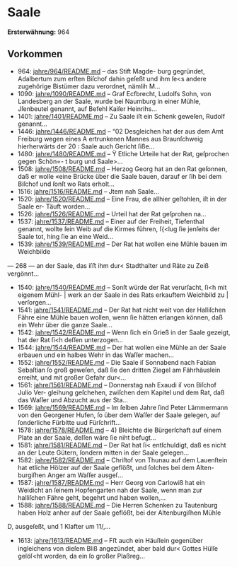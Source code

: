 # Saale

**Ersterwähnung:** 964

## Vorkommen
- 964: [jahre/964/README.md](../jahre/964/README.md) – das Stift Magde-
burg gegründet, Adalbertum zum erſten Biſchof dahin
geſeßt und ihm ſe<s andere zugehörige Bistümer dazu
verordnet, nämlih M...
- 1090: [jahre/1090/README.md](../jahre/1090/README.md) – Graf Ecfbrecht, Ludolfs Sohn, von Landesberg an der
Saale, wurde bei Naumburg in einer Mühle, Jſenbeutel
genannt, auf Befehl Kaiſer Heinrihs...
- 1401: [jahre/1401/README.md](../jahre/1401/README.md) – Zu Saale iſt ein Schenk geweſen, Rudolf genannt...
- 1446: [jahre/1446/README.md](../jahre/1446/README.md) – “02 Desgleichen hat der aus dem Amt Freiburg wegen eines
A ertrunkenen Mannes aus Braunſchweig hierherwärts der
20 : Saale auch Gericht ſiße...
- 1480: [jahre/1480/README.md](../jahre/1480/README.md) – Ÿ Etliche Urteile hat der Rat, geſprochen gegen Schön=-
t burg und Saale>...
- 1508: [jahre/1508/README.md](../jahre/1508/README.md) – Herzog Georg hat an den Rat geſonnen, daß er wolle
«eine Brücke über die Saale bauen, darauf er ſih bei dem
Biſchof und ſonſt wo Rats erholt...
- 1516: [jahre/1516/README.md](../jahre/1516/README.md) – Jtem nah Saale...
- 1520: [jahre/1520/README.md](../jahre/1520/README.md) – Eine Frau, die allhier geſtohlen, iſt in der Saale er-
Täuft worden...
- 1526: [jahre/1526/README.md](../jahre/1526/README.md) – Urteil hat der Rat geſprohen na<h Saale>...
- 1537: [jahre/1537/README.md](../jahre/1537/README.md) – Einer auf der Freiheit, Tiefenthal genannt, wollte
ſein Weib auf die Kirmes führen, ſ{<lug ſie jenſeits der
Saale tot, hing ſie an eine Weid...
- 1539: [jahre/1539/README.md](../jahre/1539/README.md) – Der Rat hat wollen eine Mühle bauen im Weichbilde


— 268 —
an der Saale, das iſﬅ ihm dur< Stadthalter und Räte
zu Zeiß vergönnt...
- 1540: [jahre/1540/README.md](../jahre/1540/README.md) – Sonſt würde der Rat verurſacht, ſi<h mit eigenem Mühl- |
werk an der Saale in des Rats erkauftem Weichbild zu |
verſorgen...
- 1541: [jahre/1541/README.md](../jahre/1541/README.md) – Der Rat hat nicht weit von der Halliſchen Fähre eine
Mühle bauen wollen, wenn ſie hätten erlangen können,
daß ein Wehr über die ganze Saale...
- 1542: [jahre/1542/README.md](../jahre/1542/README.md) – Wenn ſich ein Grieß in der Saale gezeigt, hat der
Rat ſi<h deſſen unterzogen...
- 1544: [jahre/1544/README.md](../jahre/1544/README.md) – Der hat
wollen eine Mühle an der Saale erbauen und ein halbes
Wehr in das Waſſer machen...
- 1552: [jahre/1552/README.md](../jahre/1552/README.md) – Die Saale iſ Sonnabend nach Fabian Sebaſtian ſo
groß geweſen, daß ſie den dritten Ziegel am Fährhäuslein
erreiht, und mit großer Gefahr dur<...
- 1561: [jahre/1561/README.md](../jahre/1561/README.md) – Donnerstag nah Exaudi iſ von Biſchof Julio Ver-
gleihung geſchehen, zwiſchen dem Kapitel und dem Rat,
daß das Waſſer und Abzucht aus der Sta...
- 1569: [jahre/1569/README.md](../jahre/1569/README.md) – Im ſelben Jahre ſind Peter Lämmermann von den
Georgener Hufen, ſo über dem Waſſer der Saale gelegen,
auf ſonderliche Fürbitte uud Fürſchrift...
- 1578: [jahre/1578/README.md](../jahre/1578/README.md) – 4) Bleichte die Bürgerſchaft auf einem Plate an der
Saale, deſſen wäre ſie niht befugt...
- 1581: [jahre/1581/README.md](../jahre/1581/README.md) – Der Rat hat ſi< entſchuldigt, daß es nicht an der
Leute Gütern, ſondern mitten in der Saale gelegen...
- 1582: [jahre/1582/README.md](../jahre/1582/README.md) – Chriſtof von Thunau auf dem Lauenſtein hat etliche
Hölzer auf der Saale geflößt, und ſolches bei dem Alten-
burgiſhen Anger am Waſſer ausgeſ...
- 1587: [jahre/1587/README.md](../jahre/1587/README.md) – Herr Georg von Carlowiß hat ein Weidicht an ſeinem
Hopfengarten nah der Saale, wenn man zur halliſchen
Fähre geht, begehrt und haben wollen,...
- 1588: [jahre/1588/README.md](../jahre/1588/README.md) – Die Herren Schenken zu Tautenburg haben Holz anher
auf der Saale geflößt, bei der Altenburgiſhen Mühle

D, ausgeſeßt, und 1 Klafter um 11/,...
- 1613: [jahre/1613/README.md](../jahre/1613/README.md) – Fﬅ auch ein
Häuſlein gegenüber ingleichens von dieſem Bliß angezündet,
aber bald dur< Gottes Hülſe gelöſ<ht worden, da ein ſo
großer Plaßreg...
